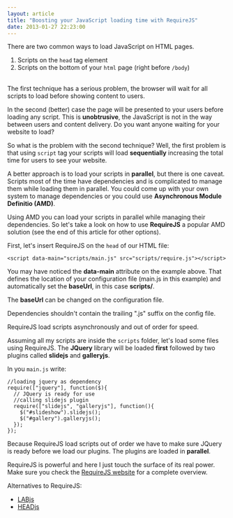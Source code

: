 ```yaml
---
layout: article
title: "Boosting your JavaScript loading time with RequireJS"
date: 2013-01-27 22:23:00
---
```

There are two common ways to load JavaScript on HTML pages. 

1. Scripts on the <code>head</code> tag element
2. Scripts on the bottom of your <code>html</code> page (right before <code>/body</code>)
<br><br>

The first technique has a serious problem, the browser will wait for all scripts to load before showing content to users.

In the second (better) case the page will be presented to your users before loading any script. This is **unobtrusive**, the JavaScript is not in the way between users and content delivery. Do you want anyone waiting for your website to load?

So what is the problem with the second technique? Well, the first problem is that using <code>script</code> tag your scripts will load **sequentially** increasing the total time for users to see your website.

A better approach is to load your scripts in **parallel**, but there is one caveat. Scripts most of the time have dependencies and is complicated to manage them while loading them in parallel. You could come up with your own system to manage dependencies or you could use **Asynchronous Module Definitio (AMD)**. 

Using AMD you can load your scripts in parallel while managing their dependencies. So let's take a look on how to use **RequireJS** a popular AMD solution (see the end of this article for other options). 

First, let's insert RequireJS on the <code>head</code> of our HTML file:

    <script data-main="scripts/main.js" src="scripts/require.js"></script>

You may have noticed the **data-main** attribute on the example above. That defines the location of your configuration file (main.js in this example) and automatically set the **baseUrl**, in this case **scripts/**.

<alert class="info margin-top margin-bottom"><i class="icon-info"> </i> The <strong>baseUrl</strong> can be changed on the configuration file.</alert>

<alert class="warning margin-top margin-bottom"><i class="icon-attention"> </i> Dependencies shouldn't contain the trailing ".js" suffix on the config file.</alert>

<alert class="warning margin-top margin-bottom"><i class="icon-attention"> </i> RequireJS load scripts asynchronously and out of order for speed.</alert>

Assuming all my scripts are inside the <code>scripts</code> folder, let's load some files using RequireJS. The **JQuery** library will be loaded **first** followed by two plugins called **slidejs** and **galleryjs**.

In you <code>main.js</code> write:

    //loading jquery as dependency
    require(["jquery"], function($){
      // JQuery is ready for use
      //calling slidejs plugin
      require(["slidejs", "galleryjs"], function(){
        $("#slideshow").slidejs();
        $("#gallery").galleryjs();
      });
    });

Because RequireJS load scripts out of order we have to make sure JQuery is ready before we load our plugins. The plugins are loaded in **parallel**.

RequireJS is powerful and here I just touch the surface of its real power. Make sure you check the [RequireJS website](http://requirejs.org/) for a complete overview.

Alternatives to RequireJS:

* [LABjs](http://labjs.com/)
* [HEADjs](http://headjs.com/)
